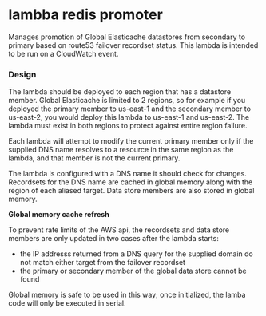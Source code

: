 # lambba redis promoter

Manages promotion of Global Elasticache datastores from secondary to primary based on route53 failover recordset status.  This lambda is intended to be run on a CloudWatch event.

### Design

The lambda should be deployed to each region that has a datastore member.  Global Elasticache is limited to 2 regions, so for example if you deployed the primary member to us-east-1 and the secondary member to us-east-2, you would deploy this lambda to us-east-1 and us-east-2.  The lambda must exist in both regions to protect against entire region failure.

Each lambda will attempt to modify the current primary member only if the supplied DNS name resolves to a resource in the same region as the lambda, and that member is not the current primary.

The lambda is configured with a DNS name it should check for changes.  Recordsets for the DNS name are cached in global memory along with the region of each aliased target.  Data store members are also stored in global memory.

**Global memory cache refresh**

To prevent rate limits of the AWS api, the recordsets and data store members are only updated in two cases after the lambda starts:

* the IP addresss returned from a DNS query for the supplied domain do not match either target from the failover recordset
* the primary or secondary member of the global data store cannot be found

Global memory is safe to be used in this way; once initialized, the lamba code will only be executed in serial.
